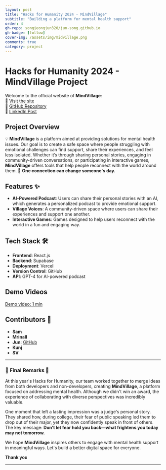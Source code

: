 ```yaml
---
layout: post
title: "Hacks for Humanity 2024 - MindVillage"
subtitle: "Building a platform for mental health support"
order: 4
gh-repo: songjeongjun320/jun-song.github.io
gh-badge: [follow]
cover-img: /assets/img/midvillage.png
comments: true
category: project
---
```


# Hacks for Humanity 2024 - MindVillage Project

Welcome to the official website of **MindVillage**:  
🚀 [Visit the site](https://mindvillage-liard.vercel.app)  
🚀 [GitHub Repository](https://github.com/songjeongjun320/mindvillage)  
🚀 [LinkedIn Post](https://www.linkedin.com/feed/update/urn:li:activity:7251420434535985152/)

## Project Overview

💡 **MindVillage** is a platform aimed at providing solutions for mental health issues. Our goal is to create a safe space where people struggling with emotional challenges can find support, share their experiences, and feel less isolated. Whether it’s through sharing personal stories, engaging in community-driven conversations, or participating in interactive games, **MindVillage** offers tools that help people reconnect with the world around them. 🌱 **One connection can change someone's day.**

## Features ✨

- **AI-Powered Podcast**: Users can share their personal stories with an AI, which generates a personalized podcast to provide emotional support.
- **Village Voices**: A community-driven space where users can share their experiences and support one another.
- **Interactive Games**: Games designed to help users reconnect with the world in a fun and engaging way.

## Tech Stack 🛠️

- **Frontend**: React.js
- **Backend**: Supabase
- **Deployment**: Vercel
- **Version Control**: GitHub
- **API**: GPT-4 for AI-powered podcast

## Demo Videos

[Demo video: 1 min](https://www.youtube.com/watch?v=zHLHY-VRkvw)

## Contributors 👥

- **Sam**
- **Mrinall**
- **Jun**: [GitHub](https://github.com/songjeongjun320)
- **Kunj**
- **SV**

---

### 🌟 **Final Remarks** 🌟

At this year's Hacks for Humanity, our team worked together to merge ideas from both developers and non-developers, creating **MindVillage**, a platform focused on addressing mental health. Although we didn't win an award, the experience of collaborating with diverse perspectives was incredibly valuable.

One moment that left a lasting impression was a judge's personal story. They shared how, during college, their fear of public speaking led them to drop out of their major, yet they now confidently speak in front of others. The key message: **Don’t let fear hold you back—what frightens you today may not tomorrow.**

We hope **MindVillage** inspires others to engage with mental health support in meaningful ways. Let's build a better digital space for everyone.

**Thank you**

---
